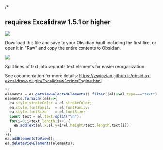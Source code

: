 /*
## requires Excalidraw 1.5.1 or higher
![](https://raw.githubusercontent.com/zsviczian/obsidian-excalidraw-plugin/master/images/scripts-download-raw.jpg)

Download this file and save to your Obsidian Vault including the first line, or open it in "Raw" and copy the entire contents to Obsidian.

![](https://raw.githubusercontent.com/zsviczian/obsidian-excalidraw-plugin/master/images/scripts-split-lines.jpg)

Split lines of text into separate text elements for easier reorganization

See documentation for more details:
https://zsviczian.github.io/obsidian-excalidraw-plugin/ExcalidrawScriptsEngine.html

```javascript
*/
elements = ea.getViewSelectedElements().filter((el)=>el.type==="text");
elements.forEach((el)=>{
  ea.style.strokeColor = el.strokeColor;
  ea.style.fontFamily  = el.fontFamily;
  ea.style.fontSize    = el.fontSize;
  const text = el.text.split("\n");
  for(i=0;i<text.length;i++) {
	ea.addText(el.x,el.y+i*el.height/text.length,text[i]);
  }
});
ea.addElementsToView();
ea.deleteViewElements(elements);